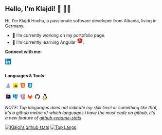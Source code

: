 
## **Hello, I'm Klajdi!**  :wave: :man_technologist:

Hi, I'm Klajdi Hoxha, a passionate software developer from Albania, living in Germany.

 * :hammer: I’m currently working on my portofolio page.
 * :open_book: I’m currently learning Angular <img height="20" src="https://github.com/Davion/Davion/blob/master/assets/icons8-angularjs.svg">.
 
 **Connect with me:**
 
 <a href="https://www.linkedin.com/in/klajdi-hoxha-02401216a/">
  <img align="left" alt="Klajdi Hoxha | LinkedIn" width="20px" src="https://github.com/Davion/Davion/blob/master/assets/linkedin-original.svg" />
 </a>
 
 <br />
 <br />
 
 **Languages & Tools:**
 
 <code><img height="20" src="https://github.com/Davion/Davion/blob/master/assets/icons8-java.svg"></code>
 <code><img height="20" src="https://github.com/Davion/Davion/blob/master/assets/icons8-javascript.svg"></code>
 <code><img height="20" src="https://github.com/Davion/Davion/blob/master/assets/icons8-html-5.svg"></code>
 <code><img height="20" src="https://github.com/Davion/Davion/blob/master/assets/icons8-css3.svg"></code>
 
 <code><img height="20" src="https://github.com/Davion/Davion/blob/master/assets/icons8-intellij-idea.svg"></code>
 <code><img height="20" src="https://github.com/Davion/Davion/blob/master/assets/icons8-postgresql.svg"></code>
 <code><img height="20" src="https://github.com/Davion/Davion/blob/master/assets/icons8-dbeaver.svg"></code>
 <code><img height="20" src="https://github.com/Davion/Davion/blob/master/assets/icons8-gitlab.svg"></code>
 <code><img height="20" src="https://github.com/Davion/Davion/blob/master/assets/icons8-github.svg"></code>
 <code><img height="20" src="https://github.com/Davion/Davion/blob/master/assets/linux-original.svg"></code>

*NOTE: Top languages does not indicate my skill level or something like that, it's a github metric of which languages i have the most code on github, it's a new feature of [github-readme-stats](https://github.com/anuraghazra/github-readme-stats)*

[![Klajdi's github stats](https://github-readme-stats.vercel.app/api?username=Davion&show_icons=true)](https://github.com/anuraghazra/github-readme-stats)
[![Top Langs](https://github-readme-stats.vercel.app/api/top-langs/?username=Davion&layout=compact)](https://github.com/anuraghazra/github-readme-stats)

